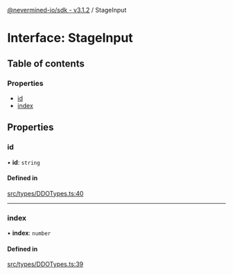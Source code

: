 [@nevermined-io/sdk - v3.1.2](../code-reference.md) / StageInput

# Interface: StageInput

## Table of contents

### Properties

- [id](StageInput.md#id)
- [index](StageInput.md#index)

## Properties

### id

• **id**: `string`

#### Defined in

[src/types/DDOTypes.ts:40](https://github.com/nevermined-io/sdk-js/blob/13ea3fecbb7390165ec2f4641a0fe92a7537a21d/src/types/DDOTypes.ts#L40)

---

### index

• **index**: `number`

#### Defined in

[src/types/DDOTypes.ts:39](https://github.com/nevermined-io/sdk-js/blob/13ea3fecbb7390165ec2f4641a0fe92a7537a21d/src/types/DDOTypes.ts#L39)
